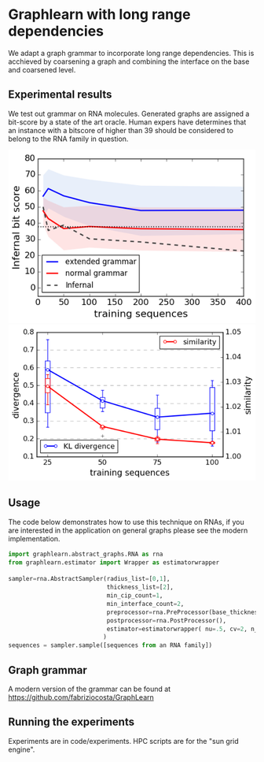 # Graphlearn with long range dependencies

We adapt a graph grammar to incorporate long range dependencies.
This is acchieved by coarsening a graph and combining 
the interface on the base and coarsened level. 


## Experimental results

We test out grammar on RNA molecules. 
Generated graphs are assigned a bit-score by a state of the art oracle.
Human expers have determines that an instance with a bitscore of higher
than 39 should be considered to belong to the RNA family in question. 

<img src="performance.png">
<img src="similarity.png">


## Usage 

The code below demonstrates how to use this technique on RNAs, 
if you are interested in the application on general graphs please see the
modern implementation.



```python
import graphlearn.abstract_graphs.RNA as rna
from graphlearn.estimator import Wrapper as estimatorwrapper

sampler=rna.AbstractSampler(radius_list=[0,1], 
                            thickness_list=[2],  
                            min_cip_count=1, 
                            min_interface_count=2, 
                            preprocessor=rna.PreProcessor(base_thickness_list=[1],ignore_inserts=True),
                            postprocessor=rna.PostProcessor(),
                            estimator=estimatorwrapper( nu=.5, cv=2, n_jobs=-1)
                           )
sequences = sampler.sample([sequences from an RNA family])

```


## Graph grammar 

A modern version of the grammar can be found at 
https://github.com/fabriziocosta/GraphLearn


## Running the experiments

Experiments are in code/experiments.
HPC scripts are for the "sun grid engine".


